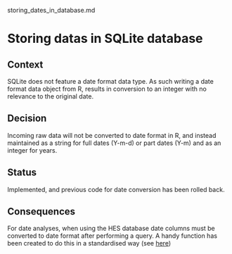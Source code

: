 storing_dates_in_database.md

# Storing datas in SQLite database

## Context

SQLite does not feature a date format data type. As such writing a date format
data object from R, results in conversion to an integer with no relevance to the
original date.

## Decision

Incoming raw data will not be converted to date format in R, and instead 
maintained as a string for full dates (Y-m-d) or part dates (Y-m) and as an 
integer for years.

## Status

Implemented, and previous code for date conversion has been rolled back.

## Consequences

For date analyses, when using the HES database date columns must be converted to
date format after performing a query. A handy function has been created to do 
this in a standardised way (see [here](src/clean.R#L28))